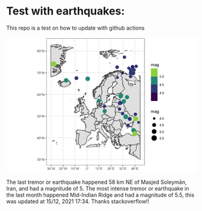 <!-- README.md is generated from README.Rmd. Please edit that file -->

Test with earthquakes:
======================

This repo is a test on how to update with github actions

![](man/figures/README-unnamed-chunk-2-1.png)

The last tremor or earthquake happened 58 km NE of Masjed Soleymān,
Iran, and had a magnitude of 5. The most intense tremor or earthquake in
the last month happened Mid-Indian Ridge and had a magnitude of 5.5,
this was updated at 15/12, 2021 17:34. Thanks stackoverflow!!
